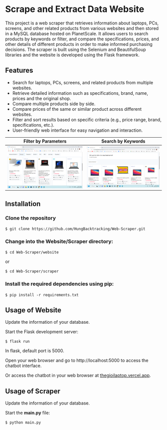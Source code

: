 # Scrape and Extract Data Website

This project is a web scraper that retrieves information about laptops, PCs, screens, and other related products from various websites and then stored in a MySQL database hosted on PlanetScale. It allows users to search products by keywords or filter, and compare the specifications, prices, and other details of different products in order to make informed purchasing decisions. The scraper is built using the Selenium and BeautifulSoup libraries and the website is developed using the Flask framework.

## Features

- Search for laptops, PCs, screens, and related products from multiple websites.
- Retrieve detailed information such as specifications, brand, name, prices and the original shop.
- Compare multiple products side by side.
- Compare prices of the same or similar product across different websites.
- Filter and sort results based on specific criteria (e.g., price range, brand, specifications, etc.).
- User-friendly web interface for easy navigation and interaction.

| Filter by Parameters                                    | Search by Keywords                                   |
|---------------------------------------------------|---------------------------------------------------|
| <img src="./demo/filter.png" width="1000px">     | <img src="./demo/search.png" width="1000px">    |

## Installation

### Clone the repository

```
$ git clone https://github.com/HungBacktracking/Web-Scraper.git
```

### Change into the Website/Scraper directory:

```
$ cd Web-Scraper/website
```

or

```
$ cd Web-Scraper/scraper
```

### Install the required dependencies using pip:

```
$ pip install -r requirements.txt
```

## Usage of Website

Update the information of your database.

Start the Flask development server:

```
$ flask run
```

In flask, default port is 5000.

Open your web browser and go to http://localhost:5000 to access the chatbot interface.

Or access the chatbot in your web browser at [thegioilaptop.vercel.app](https://thegioilaptop.vercel.app/Laptop).

## Usage of Scraper

Update the information of your database.

Start the **main.py** file:

```
$ python main.py
```
